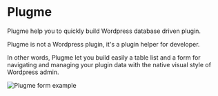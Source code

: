 # Plugme

Plugme help you to quickly build Wordpress database driven plugin.

Plugme is not a Wordpress plugin, it's a plugin helper for developer.

In other words, Plugme let you build easily a table list and a form for navigating and managing your plugin data with the native visual style of Wordpress admin.

![Plugme form example](https://github.com/1Franck/plugme/blob/master/screenshot-form.png?raw=true)